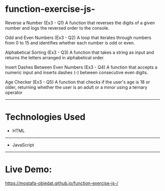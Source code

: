 # function-exercise-js-

Reverse a Number (Ex3 - Q1)
A function that reverses the digits of a given number and logs the reversed order to the console.

Odd and Even Numbers (Ex3 - Q2)
A loop that iterates through numbers from 0 to 15 and identifies whether each number is odd or even.

Alphabetical Sorting (Ex3 - Q3)
A function that takes a string as input and returns the letters arranged in alphabetical order.

Insert Dashes Between Even Numbers (Ex3 - Q4)
A function that accepts a numeric input and inserts dashes (-) between consecutive even digits.

Age Checker (Ex3 - Q5)
A function that checks if the user's age is 18 or older, returning whether the user is an adult or a minor using a ternary operator

---

# Technologies Used

- HTML
---
- JavaScript

---

# Live Demo:

 https://mostafa-obiedat.github.io/function-exercise-js-/






